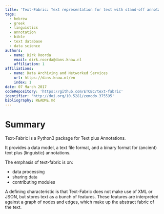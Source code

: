 ```yaml
---
title: 'Text-Fabric: Text representation for text with stand-off annotations and linguistic features'
tags:
  - hebrew
  - greek
  - linguistics
  - annotation
  - bible
  - text database
  - data science
authors:
  - name: Dirk Roorda
    email: dirk.roorda@dans.knaw.nl
    affiliation: 1
affiliations:
  - name: Data Archiving and Networked Services
    url: https://dans.knaw.nl/en
    index: 1
date: 07 March 2017
codeRepository: 'https://github.com/ETCBC/text-fabric'
identifier: 'http://doi.org/10.5281/zenodo.375595'
bibliography: README.md 
---
```


# Summary

Text-Fabric is a Python3 package for Text plus Annotations.

It provides a data model, a text file format, and a binary format for (ancient) text plus (linguistic) annotations.

The emphasis of text-fabric is on:

* data processing
* sharing data
* contributing modules

A defining characteristic is that Text-Fabric does not make use of XML or JSON,
but stores text as a bunch of features.
These features are interpreted against a graph of nodes and edges, which make up the abstract fabric of the text.

